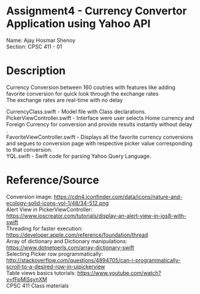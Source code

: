 # Assignment4 - Currency Convertor Application using Yahoo API
Name: Ajay Hosmar Shenoy<br />
Section: CPSC 411 - 01<br />
# Description 
Currency Conversion between 160 coutries with features like adding favorite conversion for quick look through the exchange rates<br />
The exchange rates are real-time with no delay <br />

CurrencyClass.swift - Model file with Class declarations.<br />
PickerViewController.swift - Interface were user selects Home currency and Foreign Currency for conversion and provide results instantly without delay .<br />
FavoriteViewController.swift - Displays all the favorite currency conversions and segues to conversion page with respective picker value corresponding to that conversion.<br />
YQL.swift - Swift code for parsing Yahoo Query Language.<br />
# Reference/Source
Conversion image: https://cdn4.iconfinder.com/data/icons/nature-and-ecology-solid-icons-vol-1/48/34-512.png <br />
Alert View in PickerViewController: https://www.ioscreator.com/tutorials/display-an-alert-view-in-ios8-with-swift <br />
Threading for faster execution: https://developer.apple.com/reference/foundation/thread <br />
Array of dictionary and Dictionary manipulations: https://www.dotnetperls.com/array-dictionary-swift<br />
Selecting Picker row programmatically: http://stackoverflow.com/questions/4894705/can-i-programmatically-scroll-to-a-desired-row-in-uipickerview<br />
Table views basics tutorials: https://www.youtube.com/watch?v=fFpMiSsynXM <br />
CPSC 411 Class materials<br />
